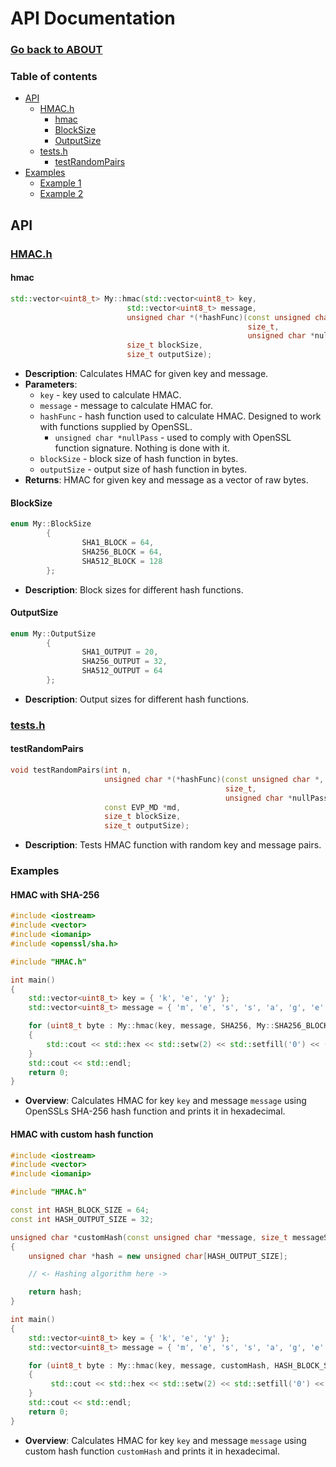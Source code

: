 # API Documentation

### [Go back to ABOUT](ABOUT.md)

### Table of contents

- [API](#api)
    - [HMAC.h](#hmach)
        - [hmac](#hmac)
        - [BlockSize](#blocksize)
        - [OutputSize](#outputsize)
    - [tests.h](#testsh)
        - [testRandomPairs](#testrandompairs)
- [Examples](#examples)
    - [Example 1](#hmac-with-sha-256)
    - [Example 2](#hmac-with-custom-hash-function)

## API

### [HMAC.h](../src/HMAC.h)

#### hmac

```c++
std::vector<uint8_t> My::hmac(std::vector<uint8_t> key,
                          std::vector<uint8_t> message,
                          unsigned char *(*hashFunc)(const unsigned char *,
                                                     size_t,
                                                     unsigned char *nullPass),
                          size_t blockSize,
                          size_t outputSize);
```

- **Description**: Calculates HMAC for given key and message.
- **Parameters**:
  - `key` - key used to calculate HMAC.
  - `message` - message to calculate HMAC for.
  - `hashFunc` - hash function used to calculate HMAC. Designed to work with functions supplied by OpenSSL.
    - `unsigned char *nullPass` - used to comply with OpenSSL function signature. Nothing is done with it.
  - `blockSize` - block size of hash function in bytes.
  - `outputSize` - output size of hash function in bytes.
- **Returns**: HMAC for given key and message as a vector of raw bytes.

#### BlockSize

```c++
enum My::BlockSize
        {
                SHA1_BLOCK = 64,
                SHA256_BLOCK = 64,
                SHA512_BLOCK = 128
        };
```

- **Description**: Block sizes for different hash functions.

#### OutputSize

```c++
enum My::OutputSize
        {
                SHA1_OUTPUT = 20,
                SHA256_OUTPUT = 32,
                SHA512_OUTPUT = 64
        };
```

- **Description**: Output sizes for different hash functions.

### [tests.h](../src/tests.h)

#### testRandomPairs

```c++
void testRandomPairs(int n,
                     unsigned char *(*hashFunc)(const unsigned char *,
                                                size_t,
                                                unsigned char *nullPass),
                     const EVP_MD *md,
                     size_t blockSize,
                     size_t outputSize);
```

- **Description**: Tests HMAC function with random key and message pairs.

### Examples

#### HMAC with SHA-256
```c++
#include <iostream>
#include <vector>
#include <iomanip>
#include <openssl/sha.h>

#include "HMAC.h"

int main()
{
    std::vector<uint8_t> key = { 'k', 'e', 'y' };
    std::vector<uint8_t> message = { 'm', 'e', 's', 's', 'a', 'g', 'e' };

    for (uint8_t byte : My::hmac(key, message, SHA256, My::SHA256_BLOCK, My::SHA256_OUT))
    {
        std::cout << std::hex << std::setw(2) << std::setfill('0') << (unsigned int)byte;
    }
    std::cout << std::endl;
    return 0;
}
```

- **Overview**: Calculates HMAC for key `key` and message `message` using OpenSSLs SHA-256 hash function and prints it in hexadecimal.

#### HMAC with custom hash function
```c++
#include <iostream>
#include <vector>
#include <iomanip>

#include "HMAC.h"

const int HASH_BLOCK_SIZE = 64;
const int HASH_OUTPUT_SIZE = 32;

unsigned char *customHash(const unsigned char *message, size_t messageSize, unsigned char *nullPass)
{
    unsigned char *hash = new unsigned char[HASH_OUTPUT_SIZE];

    // <- Hashing algorithm here ->

    return hash;
}

int main()
{
    std::vector<uint8_t> key = { 'k', 'e', 'y' };
    std::vector<uint8_t> message = { 'm', 'e', 's', 's', 'a', 'g', 'e' };

    for (uint8_t byte : My::hmac(key, message, customHash, HASH_BLOCK_SIZE, HASH_OUTPUT_SIZE))
    {
         std::cout << std::hex << std::setw(2) << std::setfill('0') << (unsigned int)byte;
    }
    std::cout << std::endl;
    return 0;
}
```

- **Overview**: Calculates HMAC for key `key` and message `message` using custom hash function `customHash` and prints it in hexadecimal.
